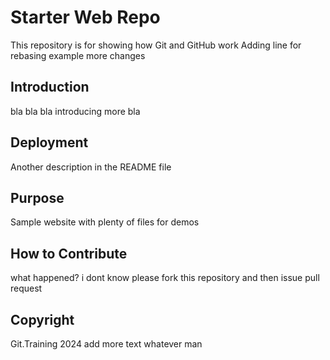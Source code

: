 # Starter Web Repo

This repository is for showing how Git and GitHub work
Adding line for rebasing example
more changes

## Introduction

bla bla  bla introducing more bla

## Deployment

Another description in the README file

## Purpose

Sample website with plenty of files for demos

## How to Contribute
what happened?
i dont know
please fork this repository and then issue pull request

## Copyright

Git.Training 2024 add more text
whatever man